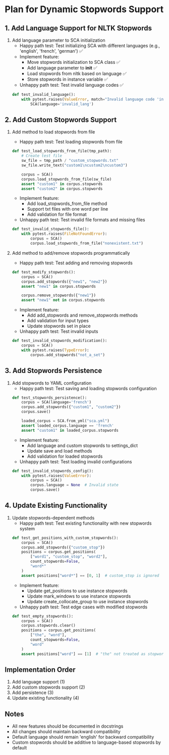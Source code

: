 # Plan for Dynamic Stopwords Support

## 1. Add Language Support for NLTK Stopwords
1. Add language parameter to SCA initialization
    - Happy path test: Test initializing SCA with different languages (e.g., 'english', 'french', 'german') ✅
    - Implement feature:
        - Move stopwords initialization to SCA class ✅
        - Add language parameter to __init__ ✅
        - Load stopwords from nltk based on language ✅
        - Store stopwords in instance variable ✅
    - Unhappy path test: Test invalid language codes ✅
    ```python
    def test_invalid_language():
        with pytest.raises(ValueError, match="Invalid language code 'invalid_lang'"):
            SCA(language='invalid_lang')
    ```

## 2. Add Custom Stopwords Support
1. Add method to load stopwords from file
    - Happy path test: Test loading stopwords from file
    ```python
    def test_load_stopwords_from_file(tmp_path):
        # Create test file
        sw_file = tmp_path / "custom_stopwords.txt"
        sw_file.write_text("custom1\ncustom2\ncustom3")

        corpus = SCA()
        corpus.load_stopwords_from_file(sw_file)
        assert "custom1" in corpus.stopwords
        assert "custom2" in corpus.stopwords
    ```
    - Implement feature:
        - Add load_stopwords_from_file method
        - Support txt files with one word per line
        - Add validation for file format
    - Unhappy path test: Test invalid file formats and missing files
    ```python
    def test_invalid_stopwords_file():
        with pytest.raises(FileNotFoundError):
            corpus = SCA()
            corpus.load_stopwords_from_file("nonexistent.txt")
    ```

2. Add method to add/remove stopwords programmatically
    - Happy path test: Test adding and removing stopwords
    ```python
    def test_modify_stopwords():
        corpus = SCA()
        corpus.add_stopwords({"new1", "new2"})
        assert "new1" in corpus.stopwords

        corpus.remove_stopwords({"new1"})
        assert "new1" not in corpus.stopwords
    ```
    - Implement feature:
        - Add add_stopwords and remove_stopwords methods
        - Add validation for input types
        - Update stopwords set in place
    - Unhappy path test: Test invalid inputs
    ```python
    def test_invalid_stopwords_modification():
        corpus = SCA()
        with pytest.raises(TypeError):
            corpus.add_stopwords("not_a_set")
    ```

## 3. Add Stopwords Persistence
1. Add stopwords to YAML configuration
    - Happy path test: Test saving and loading stopwords configuration
    ```python
    def test_stopwords_persistence():
        corpus = SCA(language='french')
        corpus.add_stopwords({"custom1", "custom2"})
        corpus.save()

        loaded_corpus = SCA.from_yml("sca.yml")
        assert loaded_corpus.language == 'french'
        assert "custom1" in loaded_corpus.stopwords
    ```
    - Implement feature:
        - Add language and custom stopwords to settings_dict
        - Update save and load methods
        - Add validation for loaded stopwords
    - Unhappy path test: Test loading invalid configurations
    ```python
    def test_invalid_stopwords_config():
        with pytest.raises(ValueError):
            corpus = SCA()
            corpus.language = None  # Invalid state
            corpus.save()
    ```

## 4. Update Existing Functionality
1. Update stopwords-dependent methods
    - Happy path test: Test existing functionality with new stopwords system
    ```python
    def test_get_positions_with_custom_stopwords():
        corpus = SCA()
        corpus.add_stopwords({"custom_stop"})
        positions = corpus.get_positions(
            ["word1", "custom_stop", "word2"],
            count_stopwords=False,
            "word*"
        )
        assert positions["word*"] == [0, 1]  # custom_stop is ignored
    ```
    - Implement feature:
        - Update get_positions to use instance stopwords
        - Update mark_windows to use instance stopwords
        - Update create_collocate_group to use instance stopwords
    - Unhappy path test: Test edge cases with modified stopwords
    ```python
    def test_empty_stopwords():
        corpus = SCA()
        corpus.stopwords.clear()
        positions = corpus.get_positions(
            ["the", "word"],
            count_stopwords=False,
            "word"
        )
        assert positions["word"] == [1]  # "the" not treated as stopword
    ```

## Implementation Order
1. Add language support (1)
2. Add custom stopwords support (2)
3. Add persistence (3)
4. Update existing functionality (4)

## Notes
- All new features should be documented in docstrings
- All changes should maintain backward compatibility
- Default language should remain 'english' for backward compatibility
- Custom stopwords should be additive to language-based stopwords by default

